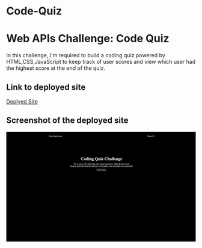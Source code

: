 # Code-Quiz

# Web APIs Challenge: Code Quiz

In this challenge, I'm required to build a coding quiz powered by HTML,CSS,JavaScript to keep track of user scores and view which user had the highest score at the end of the quiz.

## Link to deployed site
[Deplyed Site](https://onlydeniros.github.io/code-quiz/) 

## Screenshot of the deployed site
![Screenshot](./assets/images/Screen%20Shot%202022-03-19%20at%2011.33.31%20PM.png)